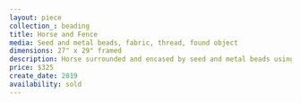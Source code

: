 ```yaml
---
layout: piece
collection_: beading
title: Horse and Fence
media: Seed and metal beads, fabric, thread, found object
dimensions: 27" x 29" framed
description: Horse surrounded and encased by seed and metal beads using peyote stitch on quilted fabric in matted glassed maple frame 2 inches in depth.
price: $325
create_date: 2019
availability: sold
---
```

